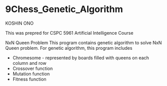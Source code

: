 # 9Chess_Genetic_Algorithm

KOSHIN ONO

This was prepred for CSPC 5961 Artificial Intelligence Course

NxN Queen Problem
This program contains genetic algorithm to solve NxN Queen problem.
For genetic algorithm, this program includes

- Chromesome - represented by boards filled with queens on each column and row
- Crossover function
- Mutation function
- Fitness function
